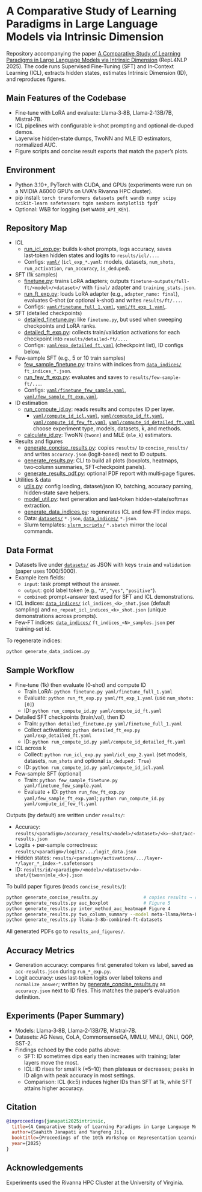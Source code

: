 # A Comparative Study of Learning Paradigms in Large Language Models via Intrinsic Dimension

Repository accompanying the paper [A Comparative Study of Learning Paradigms in Large Language Models via Intrinsic Dimension](https://aclanthology.org/2025.repl4nlp-1.5/) (RepL4NLP 2025). The code runs Supervised Fine‑Tuning (SFT) and In‑Context Learning (ICL), extracts hidden states, estimates Intrinsic Dimension (ID), and reproduces figures.

## Main Features of the Codebase
- Fine‑tune with LoRA and evaluate: Llama‑3‑8B, Llama‑2‑13B/7B, Mistral‑7B.
- ICL pipelines with configurable k‑shot prompting and optional de‑duped demos.
- Layerwise hidden‑state dumps, TwoNN and MLE ID estimators, normalized AUC.
- Figure scripts and concise result exports that match the paper’s plots.

## Environment
- Python 3.10+, PyTorch with CUDA, and GPUs (experiments were run on a NVIDIA A6000 GPU's on UVA's Rivanna HPC cluster).
- pip install: `torch transformers datasets peft wandb numpy scipy scikit-learn safetensors tqdm seaborn matplotlib fpdf`
- Optional: W&B for logging (set `WANDB_API_KEY`).


## Repository Map
- ICL
  - [run_icl_exp.py](https://github.com/saahithjanapati/intrinsic-dimension-of-learning-paradigms/blob/main/run_icl_exp.py): builds k‑shot prompts, logs accuracy, saves last‑token hidden states and logits to `results/icl/...`.
  - Configs: [`yaml/`](https://github.com/saahithjanapati/intrinsic-dimension-of-learning-paradigms/tree/main/yaml) (`icl_exp_*.yaml`: models, datasets, `num_shots`, `run_activation`, `run_accuracy`, `is_deduped`).
- SFT (1k samples)
  - [finetune.py](https://github.com/saahithjanapati/intrinsic-dimension-of-learning-paradigms/blob/main/finetune.py): trains LoRA adapters; outputs `finetune-outputs/full-ft/<model>/<dataset>/` with `final/` adapter and `training_stats.json`.
  - [run_ft_exp.py](https://github.com/saahithjanapati/intrinsic-dimension-of-learning-paradigms/blob/main/run_ft_exp.py): loads LoRA adapter (e.g., `adapter_name: final`), evaluates 0‑shot (or optional k‑shot) and writes `results/ft/...`.
  - Configs: [`yaml/finetune_full_1.yaml`](https://github.com/saahithjanapati/intrinsic-dimension-of-learning-paradigms/blob/main/yaml/finetune_full_1.yaml), [`yaml/ft_exp_1.yaml`](https://github.com/saahithjanapati/intrinsic-dimension-of-learning-paradigms/blob/main/yaml/ft_exp_1.yaml).
- SFT (detailed checkpoints)
  - [detailed_finetune.py](https://github.com/saahithjanapati/intrinsic-dimension-of-learning-paradigms/blob/main/detailed_finetune.py): like `finetune.py`, but used when sweeping checkpoints and LoRA ranks.
  - [detailed_ft_exp.py](https://github.com/saahithjanapati/intrinsic-dimension-of-learning-paradigms/blob/main/detailed_ft_exp.py): collects train/validation activations for each checkpoint into `results/detailed-ft/...`.
  - Configs: [`yaml/exp_detailed_ft.yaml`](https://github.com/saahithjanapati/intrinsic-dimension-of-learning-paradigms/blob/main/yaml/exp_detailed_ft.yaml) (checkpoint list), ID configs below.
- Few‑sample SFT (e.g., 5 or 10 train samples)
  - [few_sample_finetune.py](https://github.com/saahithjanapati/intrinsic-dimension-of-learning-paradigms/blob/main/few_sample_finetune.py): trains with indices from [`data_indices/`](https://github.com/saahithjanapati/intrinsic-dimension-of-learning-paradigms/tree/main/data_indices) `ft_indices_*.json`.
  - [run_few_ft_exp.py](https://github.com/saahithjanapati/intrinsic-dimension-of-learning-paradigms/blob/main/run_few_ft_exp.py): evaluates and saves to `results/few-sample-ft/...`.
  - Configs: [`yaml/finetune_few_sample.yaml`](https://github.com/saahithjanapati/intrinsic-dimension-of-learning-paradigms/blob/main/yaml/finetune_few_sample.yaml), [`yaml/few_sample_ft_exp.yaml`](https://github.com/saahithjanapati/intrinsic-dimension-of-learning-paradigms/blob/main/yaml/few_sample_ft_exp.yaml).
- ID estimation
  - [run_compute_id.py](https://github.com/saahithjanapati/intrinsic-dimension-of-learning-paradigms/blob/main/run_compute_id.py): reads results and computes ID per layer.
    - [`yaml/compute_id_icl.yaml`](https://github.com/saahithjanapati/intrinsic-dimension-of-learning-paradigms/blob/main/yaml/compute_id_icl.yaml), [`yaml/compute_id_ft.yaml`](https://github.com/saahithjanapati/intrinsic-dimension-of-learning-paradigms/blob/main/yaml/compute_id_ft.yaml), [`yaml/compute_id_few_ft.yaml`](https://github.com/saahithjanapati/intrinsic-dimension-of-learning-paradigms/blob/main/yaml/compute_id_few_ft.yaml), [`yaml/compute_id_detailed_ft.yaml`](https://github.com/saahithjanapati/intrinsic-dimension-of-learning-paradigms/blob/main/yaml/compute_id_detailed_ft.yaml) choose experiment type, models, datasets, k, and methods.
  - [calculate_id.py](https://github.com/saahithjanapati/intrinsic-dimension-of-learning-paradigms/blob/main/calculate_id.py): TwoNN (`twonn`) and MLE (`mle_k`) estimators.
- Results and figures
  - [generate_concise_results.py](https://github.com/saahithjanapati/intrinsic-dimension-of-learning-paradigms/blob/main/generate_concise_results.py): copies `results/` to `concise_results/` and writes `accuracy.json` (logit‑based) next to ID outputs.
  - [generate_results.py](https://github.com/saahithjanapati/intrinsic-dimension-of-learning-paradigms/blob/main/generate_results.py): CLI to build all plots (boxplots, heatmaps, two‑column summaries, SFT‑checkpoint panels).
  - [generate_results_pdf.py](https://github.com/saahithjanapati/intrinsic-dimension-of-learning-paradigms/blob/main/generate_results_pdf.py): optional PDF report with multi‑page figures.
- Utilities & data
  - [utils.py](https://github.com/saahithjanapati/intrinsic-dimension-of-learning-paradigms/blob/main/utils.py): config loading, dataset/json IO, batching, accuracy parsing, hidden‑state save helpers.
  - [model_util.py](https://github.com/saahithjanapati/intrinsic-dimension-of-learning-paradigms/blob/main/model_util.py): text generation and last‑token hidden‑state/softmax extraction.
  - [generate_data_indices.py](https://github.com/saahithjanapati/intrinsic-dimension-of-learning-paradigms/blob/main/generate_data_indices.py): regenerates ICL and few‑FT index maps.
  - Data: [`datasets/`](https://github.com/saahithjanapati/intrinsic-dimension-of-learning-paradigms/tree/main/datasets) `*.json`, [`data_indices/`](https://github.com/saahithjanapati/intrinsic-dimension-of-learning-paradigms/tree/main/data_indices) `*.json`.
  - Slurm templates: [`slurm_scripts/`](https://github.com/saahithjanapati/intrinsic-dimension-of-learning-paradigms/tree/main/slurm_scripts) `*.sbatch` mirror the local commands.

## Data Format
- Datasets live under [`datasets/`](https://github.com/saahithjanapati/intrinsic-dimension-of-learning-paradigms/tree/main/datasets) as JSON with keys `train` and `validation` (paper uses 1000/5000).
- Example item fields:
  - `input`: task prompt without the answer.
  - `output`: gold label token (e.g., `"A"`, `"yes"`, `"positive"`).
  - `combined`: prompt+answer text used for SFT and ICL demonstrations.
- ICL indices: [`data_indices/`](https://github.com/saahithjanapati/intrinsic-dimension-of-learning-paradigms/tree/main/data_indices) `icl_indices_<k>_shot.json` (default sampling) and `no_repeat_icl_indices_<k>_shot.json` (unique demonstrations across prompts).
- Few‑FT indices: [`data_indices/`](https://github.com/saahithjanapati/intrinsic-dimension-of-learning-paradigms/tree/main/data_indices) `ft_indices_<N>_samples.json` per training‑set id.

To regenerate indices:
```bash
python generate_data_indices.py
```

## Sample Workflow
- Fine‑tune (1k) then evaluate (0‑shot) and compute ID
  - Train LoRA: `python finetune.py yaml/finetune_full_1.yaml`
  - Evaluate: `python run_ft_exp.py yaml/ft_exp_1.yaml` (use `num_shots: [0]`)
  - ID: `python run_compute_id.py yaml/compute_id_ft.yaml`
- Detailed SFT checkpoints (train/val), then ID
  - Train: `python detailed_finetune.py yaml/finetune_full_1.yaml`
  - Collect activations: `python detailed_ft_exp.py yaml/exp_detailed_ft.yaml`
  - ID: `python run_compute_id.py yaml/compute_id_detailed_ft.yaml`
- ICL across k
  - Collect: `python run_icl_exp.py yaml/icl_exp_2.yaml` (set models, datasets, `num_shots` and optional `is_deduped: True`)
  - ID: `python run_compute_id.py yaml/compute_id_icl.yaml`
- Few‑sample SFT (optional)
  - Train: `python few_sample_finetune.py yaml/finetune_few_sample.yaml`
  - Evaluate + ID: `python run_few_ft_exp.py yaml/few_sample_ft_exp.yaml`; `python run_compute_id.py yaml/compute_id_few_ft.yaml`

Outputs (by default) are written under `results/`:
- Accuracy: `results/<paradigm>/accuracy_results/<model>/<dataset>/<k>-shot/acc-results.json`
- Logits + per‑sample correctness: `results/<paradigm>/logits/.../logit_data.json`
- Hidden states: `results/<paradigm>/activations/.../layer-*/layer_*_index-*.safetensors`
- ID: `results/id/<paradigm>/<model>/<dataset>/<k>-shot/{twonn|mle_<k>}.json`

To build paper figures (reads `concise_results/`):
```bash
python generate_concise_results.py                 # copies results → concise_results and writes accuracy.json
python generate_results.py auc_boxplot             # Figure 5
python generate_results.py inter_method_auc_heatmap# Figure 4
python generate_results.py two_column_summary --model meta-llama/Meta-Llama-3-8B --dataset mmlu  # Figure 1
python generate_results.py llama-3-8b-combined-ft-datasets                                      # SFT dynamics panels
```
All generated PDFs go to `results_and_figures/`.

## Accuracy Metrics
- Generation accuracy: compares first generated token vs label, saved as `acc-results.json` during `run_*_exp.py`.
- Logit accuracy: uses last‑token logits over label tokens and `normalize_answer`; written by [generate_concise_results.py](https://github.com/saahithjanapati/intrinsic-dimension-of-learning-paradigms/blob/main/generate_concise_results.py) as `accuracy.json` next to ID files. This matches the paper’s evaluation definition.


## Experiments (Paper Summary)
- Models: Llama‑3‑8B, Llama‑2‑13B/7B, Mistral‑7B.
- Datasets: AG News, CoLA, CommonsenseQA, MMLU, MNLI, QNLI, QQP, SST‑2.
- Findings echoed by the code paths above:
  - SFT: ID sometimes dips early then increases with training; later layers move the most.
  - ICL: ID rises for small k (≈5–10) then plateaus or decreases; peaks in ID align with peak accuracy in most settings.
  - Comparison: ICL (k≥5) induces higher IDs than SFT at 1k, while SFT attains higher accuracy.

## Citation
```bibtex
@inproceedings{janapati2025intrinsic,
  title={A Comparative Study of Learning Paradigms in Large Language Models via Intrinsic Dimension},
  author={Saahith Janapati and Yangfeng Ji},
  booktitle={Proceedings of the 10th Workshop on Representation Learning for NLP (RepL4NLP-2025)},
  year={2025}
}
```

## Acknowledgements
Experiments used the Rivanna HPC Cluster at the University of Virginia.
